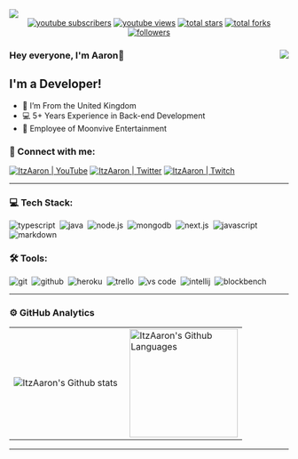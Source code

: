 <img src="https://www.moonvive.com/images/logo_horizontal.webp">

<div align="center">
  <a href="https://www.youtube.com/c/ItzAaronUwU?sub_confirmation=1">
    <img alt="youtube subscribers" title="Subscribe to my YouTube channel" src="https://custom-icon-badges.herokuapp.com/youtube/channel/subscribers/UCKQ5Q2BsX2xImdIAE9nnfRw?color=%23E05D44&label=SUBSCRIBE&logo=video&logoColor=white&style=for-the-badge&labelColor=CE4630"/></a> 
  <a href="https://www.youtube.com/c/ItzAaronUwU">
    <img alt="youtube views" title="YouTube views" src="https://custom-icon-badges.herokuapp.com/youtube/channel/views/UCKQ5Q2BsX2xImdIAE9nnfRw?color=%23E1AD0E&logo=eye&logoColor=white&style=for-the-badge&labelColor=C79600"/></a> 
  <a href="https://github.com/ItzAaronUwU?tab=repositories&sort=stargazers">
    <img alt="total stars" title="Total stars on GitHub" src="https://custom-icon-badges.herokuapp.com/badge/dynamic/json?logo=star&color=7c007c&labelColor=640464&label=Stars&style=for-the-badge&query=%24.stars&url=https://api.github-star-counter.workers.dev/user/ItzAaronUwU"/></a>
  <a href="https://github.com/ItzAaronUwU?tab=repositories&sort=stargazers">
    <img alt="total forks" title="Total forks on GitHub" src="https://custom-icon-badges.herokuapp.com/badge/dynamic/json?logo=fork&color=55960c&labelColor=488207&label=Forks&style=for-the-badge&query=%24.forks&url=https://api.github-star-counter.workers.dev/user/ItzAaronUwU"/></a>
  <a href="https://github.com/ItzAaronUwU">
    <img alt="followers" title="Follow me on Github" src="https://custom-icon-badges.herokuapp.com/github/followers/ItzAaronUwU?color=236ad3&labelColor=1155ba&style=for-the-badge&logo=person-add&label=Follow&logoColor=white"/></a>
</div>

### Hey everyone, I'm Aaron👋 <img align="right" src="https://komarev.com/ghpvc/?username=ItzAaronUwU&label=Profile%20Views%20&color=ff0000&style=flat-square"/>

## I'm a Developer!

- 📍 I’m From the United Kingdom
- 💻 5+ Years Experience in Back-end Development
- 💼 Employee of Moonvive Entertainment

### 🤝 Connect with me:

[<img alt="ItzAaron | YouTube" src="https://img.shields.io/badge/youtube-FF0000.svg?&style=for-the-badge&logo=youtube&logoColor=white" />][youtube]
[<img alt="ItzAaron | Twitter" src="https://img.shields.io/badge/twitter-1DA1F2.svg?&style=for-the-badge&logo=X&logoColor=white" />][twitter]
[<img alt="ItzAaron | Twitch" src="https://img.shields.io/badge/twitch-6441A5.svg?&style=for-the-badge&logo=twitch&logoColor=white" />][twitter]

---

### 💻 Tech Stack:

<img alt="typescript" src="https://img.shields.io/badge/typescript-007ACC.svg?&style=for-the-badge&logo=typescript&logoColor=fff" />&nbsp;
<img alt="java" src="https://img.shields.io/badge/Java-ED8B00?style=for-the-badge&logo=openjdk&logoColor=fff" />&nbsp;
<img alt="node.js" src="https://img.shields.io/badge/node.js-90C53F.svg?&style=for-the-badge&logo=node.js&logoColor=fff" />&nbsp;
<img alt="mongodb" src="https://img.shields.io/badge/mongodb-26A944.svg?&style=for-the-badge&logo=mongodb&logoColor=fff" />&nbsp;
<img alt="next.js" src="https://img.shields.io/badge/next.js-000.svg?&style=for-the-badge&logo=next.js&logoColor=fff" />&nbsp;
<img alt="javascript" src="https://img.shields.io/badge/javascript-F7DF1E.svg?&style=for-the-badge&logo=javascript&logoColor=fff" />&nbsp;
<img alt="markdown" src="https://img.shields.io/badge/markdown-000.svg?&style=for-the-badge&logo=markdown&logoColor=fff" />&nbsp;

### 🛠 Tools:

<img alt="git" src="https://img.shields.io/badge/git-F05033.svg?&style=for-the-badge&logo=git&logoColor=fff" />&nbsp;
<img alt="github" src="https://img.shields.io/badge/github-000.svg?&style=for-the-badge&logo=github&logoColor=fff" />&nbsp;
<img alt="heroku" src="https://img.shields.io/badge/heroku-5920B1.svg?&style=for-the-badge&logo=heroku&logoColor=fff" />&nbsp;
<img alt="trello" src="https://img.shields.io/badge/trello-0052CC.svg?&style=for-the-badge&logo=trello&logoColor=fff" />&nbsp;
<img alt="vs code" src="https://img.shields.io/badge/vs code-007ACC.svg?&style=for-the-badge&logo=visual-studio-code&logoColor=fff" />&nbsp;
<img alt="intellij" src="https://img.shields.io/badge/intellij%20idea-000000.svg?&style=for-the-badge&logo=intellijidea&logoColor=fff" />&nbsp;
<img alt="blockbench" src="https://img.shields.io/badge/blockbench-1E93D9.svg?&style=for-the-badge&logo=blockbench&logoColor=fff" />&nbsp;


---

### ⚙️ GitHub Analytics

<table>
  <tr>
    <td>
      <img align="left" src="https://github-readme-streak-stats.herokuapp.com/?user=ItzAaronUwU&theme=algolia" alt="ItzAaron's Github stats" />
    </td>
    <td>
      <img height="195px" align="right" alt="ItzAaron's Github Languages" src="https://github-readme-stats-eight-theta.vercel.app/api/top-langs/?username=ItzAaronUwU&theme=algolia&layout=compact" />
    </td>
  </tr>
</table>

---



[youtube]: https://www.youtube.com/channel/UCKQ5Q2BsX2xImdIAE9nnfRw
[twitter]: https://twitter.com/trc_itzaaron
[twitch]: https://twitch.tv/trc_itzaaron
